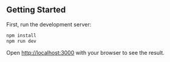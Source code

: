 ## Getting Started

First, run the development server:

```bash
npm install
npm run dev
```

Open [http://localhost:3000](http://localhost:3000) with your browser to see the result.
